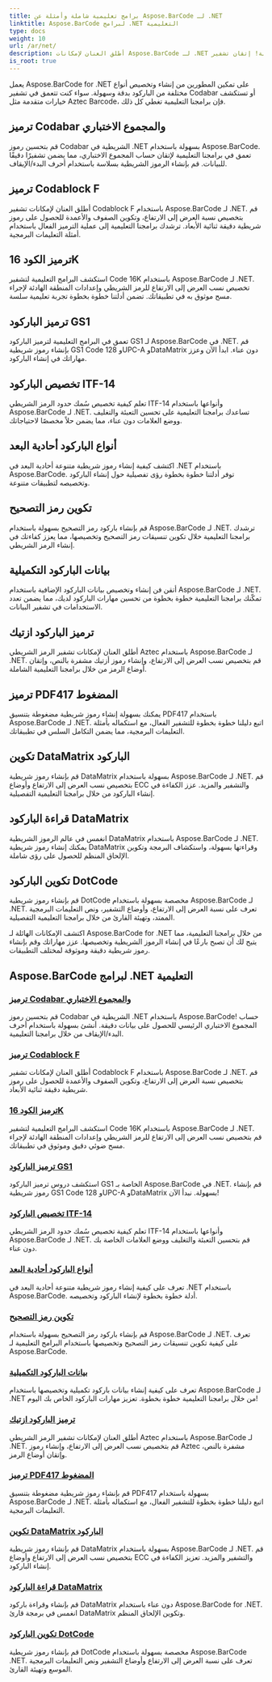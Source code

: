 ```yaml
---
title: برامج تعليمية شاملة وأمثلة عن Aspose.BarCode لـ .NET
linktitle: Aspose.BarCode لبرامج .NET التعليمية
type: docs
weight: 10
url: /ar/net/
description: أطلق العنان لإمكانات Aspose.BarCode لـ .NET من خلال برامج تعليمية شاملة! إتقان تشفير Codabar، وتخصيص Codablock F، واستكشاف Code 16K، والمزيد.
is_root: true
---
```



يعمل Aspose.BarCode for .NET على تمكين المطورين من إنشاء وتخصيص أنواع مختلفة من الباركود بدقة وسهولة. سواء كنت تتعمق في تشفير Codabar أو تستكشف خيارات متقدمة مثل Aztec Barcode، فإن برامجنا التعليمية تغطي كل ذلك.

## ترميز Codabar والمجموع الاختباري

قم بتحسين رموز Codabar الشريطية في .NET بسهولة باستخدام Aspose.BarCode. تعمق في برامجنا التعليمية لإتقان حساب المجموع الاختباري، مما يضمن تشفيرًا دقيقًا للبيانات. قم بإنشاء الرموز الشريطية بسلاسة باستخدام أحرف البدء/الإيقاف.

## ترميز Codablock F

أطلق العنان لإمكانات تشفير Codablock F باستخدام Aspose.BarCode لـ .NET. قم بتخصيص نسبة العرض إلى الارتفاع، وتكوين الصفوف والأعمدة للحصول على رموز شريطية دقيقة ثنائية الأبعاد. ترشدك برامجنا التعليمية إلى عملية الترميز الفعال باستخدام أمثلة التعليمات البرمجية.

## ترميز الكود 16K

استكشف البرامج التعليمية لتشفير Code 16K باستخدام Aspose.BarCode لـ .NET. تخصيص نسب العرض إلى الارتفاع للرمز الشريطي وإعدادات المنطقة الهادئة لإجراء مسح موثوق به في تطبيقاتك. تضمن أدلتنا خطوة بخطوة تجربة تعليمية سلسة.

## ترميز الباركود GS1

تعمق في البرامج التعليمية لترميز الباركود GS1 لـ Aspose.BarCode في .NET. قم بإنشاء رموز شريطية GS1 Code 128 وUPC-A وDataMatrix دون عناء. ابدأ الآن وعزز مهاراتك في إنشاء الباركود.

## تخصيص الباركود ITF-14

تعلم كيفية تخصيص سُمك حدود الرمز الشريطي ITF-14 وأنواعها باستخدام Aspose.BarCode لـ .NET. تساعدك برامجنا التعليمية على تحسين التعبئة والتغليف ووضع العلامات دون عناء، مما يضمن حلاً مخصصًا لاحتياجاتك.

## أنواع الباركود أحادية البعد

اكتشف كيفية إنشاء رموز شريطية متنوعة أحادية البعد في .NET باستخدام Aspose.BarCode. توفر أدلتنا خطوة بخطوة رؤى تفصيلية حول إنشاء الباركود وتخصيصه لتطبيقات متنوعة.

## تكوين رمز التصحيح

قم بإنشاء باركود رمز التصحيح بسهولة باستخدام Aspose.BarCode لـ .NET. ترشدك برامجنا التعليمية خلال تكوين تنسيقات رمز التصحيح وتخصيصها، مما يعزز كفاءتك في إنشاء الرمز الشريطي.

## بيانات الباركود التكميلية

أتقن فن إنشاء وتخصيص بيانات الباركود الإضافية باستخدام Aspose.BarCode لـ .NET. تمكّنك برامجنا التعليمية خطوة بخطوة من تحسين مهارات الباركود لديك، مما يضمن تعدد الاستخدامات في تشفير البيانات.

## ترميز الباركود ازتيك

أطلق العنان لإمكانات تشفير الرمز الشريطي Aztec باستخدام Aspose.BarCode لـ .NET. قم بتخصيص نسب العرض إلى الارتفاع، وإنشاء رموز أزتيك مشفرة بالنص، وإتقان أوضاع الرمز من خلال برامجنا التعليمية الشاملة.

## ترميز PDF417 المضغوط

يمكنك بسهولة إنشاء رموز شريطية مضغوطة بتنسيق PDF417 باستخدام Aspose.BarCode لـ .NET. اتبع دليلنا خطوة بخطوة للتشفير الفعال، مع استكماله بأمثلة التعليمات البرمجية، مما يضمن التكامل السلس في تطبيقاتك.

## تكوين DataMatrix الباركود

قم بإنشاء رموز شريطية DataMatrix بسهولة باستخدام Aspose.BarCode لـ .NET. قم بتخصيص نسب العرض إلى الارتفاع وأوضاع ECC والتشفير والمزيد. عزز الكفاءة في إنشاء الباركود من خلال برامجنا التعليمية التفصيلية.

## قراءة الباركود DataMatrix

انغمس في عالم الرموز الشريطية DataMatrix باستخدام Aspose.BarCode لـ .NET. يمكنك إنشاء رموز شريطية DataMatrix وقراءتها بسهولة، واستكشاف البرمجة وتكوين الإلحاق المنظم للحصول على رؤى شاملة.

## تكوين الباركود DotCode

قم بإنشاء رموز شريطية DotCode مخصصة بسهولة باستخدام Aspose.BarCode لـ .NET. تعرف على نسبة العرض إلى الارتفاع، وأوضاع التشفير، ونص التعليمات البرمجية الممتد، وتهيئة القارئ من خلال برامجنا التعليمية التفصيلية.

اكتشف الإمكانات الهائلة لـ Aspose.BarCode for .NET من خلال برامجنا التعليمية، مما يتيح لك أن تصبح بارعًا في إنشاء الرموز الشريطية وتخصيصها. عزز مهاراتك وقم بإنشاء رموز شريطية دقيقة وموثوقة لمختلف التطبيقات.
## Aspose.BarCode لبرامج .NET التعليمية
### [ترميز Codabar والمجموع الاختباري](./codabar-encoding-and-checksum/)
قم بتحسين رموز Codabar الشريطية في .NET باستخدام Aspose.BarCode! حساب المجموع الاختباري الرئيسي للحصول على بيانات دقيقة. أنشئ بسهولة باستخدام أحرف البدء/الإيقاف من خلال برامجنا التعليمية.
### [ترميز Codablock F](./codablock-f-encoding/)
أطلق العنان لإمكانات تشفير Codablock F باستخدام Aspose.BarCode لـ .NET. قم بتخصيص نسبة العرض إلى الارتفاع، وتكوين الصفوف والأعمدة للحصول على رموز شريطية دقيقة ثنائية الأبعاد.
### [ترميز الكود 16K](./code-16k-encoding/)
استكشف البرامج التعليمية لتشفير Code 16K باستخدام Aspose.BarCode لـ .NET. قم بتخصيص نسب العرض إلى الارتفاع للرمز الشريطي وإعدادات المنطقة الهادئة لإجراء مسح ضوئي دقيق وموثوق في تطبيقاتك.
### [ترميز الباركود GS1](./gs1-barcode-encoding/)
استكشف دروس ترميز الباركود GS1 الخاصة بـ Aspose.BarCode في .NET. قم بإنشاء رموز شريطية GS1 Code 128 وUPC-A وDataMatrix بسهولة. نبدأ الآن!
### [تخصيص الباركود ITF-14](./itf-14-barcode-customization/)
تعلم كيفية تخصيص سُمك حدود الرمز الشريطي ITF-14 وأنواعها باستخدام Aspose.BarCode لـ .NET. قم بتحسين التعبئة والتغليف ووضع العلامات الخاصة بك دون عناء.
### [أنواع الباركود أحادية البعد](./one-dimensional-barcode-types/)
تعرف على كيفية إنشاء رموز شريطية متنوعة أحادية البعد في .NET باستخدام Aspose.BarCode. أدلة خطوة بخطوة لإنشاء الباركود وتخصيصه.
### [تكوين رمز التصحيح](./patch-code-configuration/)
قم بإنشاء باركود رمز التصحيح بسهولة باستخدام Aspose.BarCode لـ .NET. تعرف على كيفية تكوين تنسيقات رمز التصحيح وتخصيصها باستخدام البرامج التعليمية لـ Aspose.BarCode.
### [بيانات الباركود التكميلية](./supplemental-barcode-data/)
تعرف على كيفية إنشاء بيانات باركود تكميلية وتخصيصها باستخدام Aspose.BarCode لـ .NET من خلال برامجنا التعليمية خطوة بخطوة. تعزيز مهارات الباركود الخاص بك اليوم!
### [ترميز الباركود ازتيك](./aztec-barcode-encoding/)
أطلق العنان لإمكانات تشفير الرمز الشريطي Aztec باستخدام Aspose.BarCode لـ .NET. قم بتخصيص نسب العرض إلى الارتفاع، وإنشاء رموز Aztec مشفرة بالنص، وإتقان أوضاع الرمز.
### [ترميز PDF417 المضغوط](./compact-pdf417-encoding/)
قم بإنشاء رموز شريطية مضغوطة بتنسيق PDF417 بسهولة باستخدام Aspose.BarCode لـ .NET. اتبع دليلنا خطوة بخطوة للتشفير الفعال، مع استكماله بأمثلة التعليمات البرمجية.
### [تكوين DataMatrix الباركود](./datamatrix-barcode-configuration/)
قم بإنشاء رموز شريطية DataMatrix بسهولة باستخدام Aspose.BarCode لـ .NET. قم بتخصيص نسب العرض إلى الارتفاع وأوضاع ECC والتشفير والمزيد. تعزيز الكفاءة في إنشاء الباركود.
### [قراءة الباركود DataMatrix](./datamatrix-barcode-reading/)
قم بإنشاء وقراءة باركود DataMatrix دون عناء باستخدام Aspose.BarCode for .NET. انغمس في برمجة قارئ DataMatrix وتكوين الإلحاق المنظم.
### [تكوين الباركود DotCode](./dotcode-barcode-configuration/)
قم بإنشاء رموز شريطية DotCode مخصصة بسهولة باستخدام Aspose.BarCode .NET. تعرف على نسبة العرض إلى الارتفاع وأوضاع التشفير ونص التعليمات البرمجية الموسع وتهيئة القارئ.